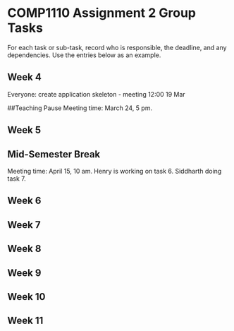 # COMP1110 Assignment 2 Group Tasks

For each task or sub-task, record who is responsible, the deadline, and any dependencies.
Use the entries below as an example.

## Week 4

Everyone: create application skeleton - meeting 12:00 19 Mar

##Teaching Pause
Meeting time: March 24, 5 pm.

## Week 5

## Mid-Semester Break
Meeting time: April 15, 10 am.
Henry is working on task 6.
Siddharth doing task 7.

## Week 6

## Week 7

## Week 8

## Week 9

## Week 10

## Week 11
